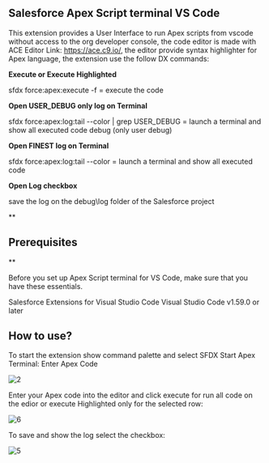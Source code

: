 ## Salesforce Apex Script terminal VS Code



This extension provides a User Interface to run Apex scripts from vscode without access to the org developer console, the code editor is made with ACE Editor Link: https://ace.c9.io/, the editor provide syntax highlighter for Apex language, the extension use the follow DX commands:

**Execute or Execute Highlighted**

sfdx force:apex:execute -f = execute the code

**Open USER_DEBUG only log on Terminal**

sfdx force:apex:log:tail --color | grep USER_DEBUG = launch a terminal and show all executed code debug (only user debug)

**Open FINEST log on Terminal**

sfdx force:apex:log:tail --color = launch a terminal and show all executed code

**Open Log checkbox**

save the log on the debug\log folder of the Salesforce project

**

## Prerequisites

**

Before you set up Apex Script terminal for VS Code, make sure that you have these essentials.

Salesforce Extensions for Visual Studio Code
Visual Studio Code v1.59.0 or later

## How to use?

To start the extension show command palette and select SFDX Start Apex Terminal: Enter Apex Code

![2](https://user-images.githubusercontent.com/15142774/131256727-a4be8b97-40b3-485a-b949-6fac81ade93e.PNG)

Enter your Apex code into the editor and click execute for run all code on the edior or execute Highlighted only for the selected row:

![6](https://user-images.githubusercontent.com/15142774/131256867-8df835f8-e8a0-4a9e-85ad-fc2194964f35.PNG)

To save and show the log select the checkbox:

![5](https://user-images.githubusercontent.com/15142774/131256809-7d1c1b45-73f9-4bc7-b1cb-7d71d962e808.PNG)
